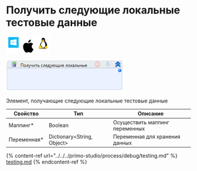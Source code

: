 # Получить следующие локальные тестовые данные

![](<../../../.gitbook/assets/image (100) (1) (1) (1) (1) (1) (180).png>)

![](<../../../.gitbook/assets/image (215).png>)

Элемент, получающие следующие локальные тестовые данные

| Свойство     | Тип                         | Описание                       |
| ------------ | --------------------------- | ------------------------------ |
| Маппинг\*    | Boolean                     | Осуществить маппинг переменных |
| Переменная\* | Dictionary\<String, Object> | Переменная для хранения данных |

{% content-ref url="../../../primo-studio/process/debug/testing.md" %}
[testing.md](../../../primo-studio/process/debug/testing.md)
{% endcontent-ref %}
